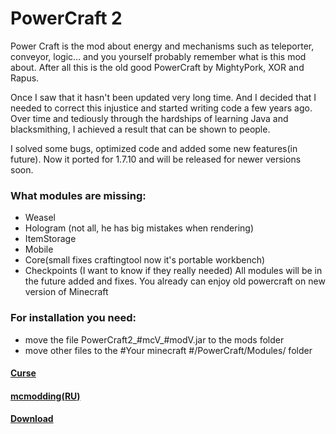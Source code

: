 # PowerCraft 2
Power Craft is the mod about energy and mechanisms such as teleporter, conveyor, logic... and you yourself probably remember what is this mod about. After all this is the old good PowerCraft by MightyPork, XOR and Rapus.

Once I saw that it hasn't been updated very long time.
And I decided that I needed to correct this injustice and started writing code a few years ago. Over time and tediously through the hardships of learning Java and blacksmithing, I achieved a result that can be shown to people.

I solved some bugs, optimized code and added some new features(in future).
Now it ported for 1.7.10 and will be released for newer versions soon.

### What modules are missing:
- Weasel
- Hologram (not all, he has big mistakes when rendering)
- ItemStorage
- Mobile
- Core(small fixes craftingtool now it's portable workbench)
- Checkpoints (I want to know if they really needed)
All modules will be in the future added and fixes. 
You already can enjoy old powercraft on new version of Minecraft

### For installation you need:
- move the file PowerCraft2_#mcV_#modV.jar to the mods folder
- move other files to the #Your minecraft #/PowerCraft/Modules/ folder

#### [Curse](https://minecraft.curseforge.com/projects/powercraft-2)
#### [mcmodding(RU)](https://forum.mcmodding.ru/resources/powercraft-2.171/)
#### [Download](https://cloud.mail.ru/public/2xLj/3kbMxopWF)
